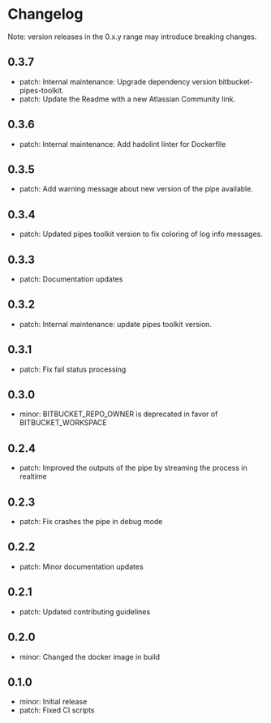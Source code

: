 # Changelog
Note: version releases in the 0.x.y range may introduce breaking changes.

## 0.3.7

- patch: Internal maintenance: Upgrade dependency version bitbucket-pipes-toolkit.
- patch: Update the Readme with a new Atlassian Community link.

## 0.3.6

- patch: Internal maintenance: Add hadolint linter for Dockerfile

## 0.3.5

- patch: Add warning message about new version of the pipe available.

## 0.3.4

- patch: Updated pipes toolkit version to fix coloring of log info messages.

## 0.3.3

- patch: Documentation updates

## 0.3.2

- patch: Internal maintenance: update pipes toolkit version.

## 0.3.1

- patch: Fix fail status processing

## 0.3.0

- minor: BITBUCKET_REPO_OWNER is deprecated in favor of BITBUCKET_WORKSPACE

## 0.2.4

- patch: Improved the outputs of the pipe by streaming the process in realtime

## 0.2.3

- patch: Fix crashes the pipe in debug mode

## 0.2.2

- patch: Minor documentation updates

## 0.2.1

- patch: Updated contributing guidelines

## 0.2.0

- minor: Changed the docker image in build

## 0.1.0

- minor: Initial release
- patch: Fixed CI scripts

